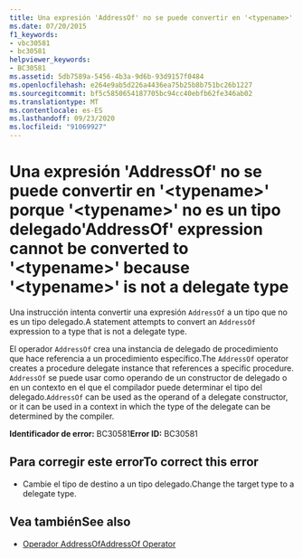 ```yaml
---
title: Una expresión 'AddressOf' no se puede convertir en '<typename>' porque '<typename>' no es un tipo delegado
ms.date: 07/20/2015
f1_keywords:
- vbc30581
- bc30581
helpviewer_keywords:
- BC30581
ms.assetid: 5db7589a-5456-4b3a-9d6b-93d9157f0484
ms.openlocfilehash: e264e9ab5d226a4436ea75b25b8b751bc26b1227
ms.sourcegitcommit: bf5c5850654187705bc94cc40ebfb62fe346ab02
ms.translationtype: MT
ms.contentlocale: es-ES
ms.lasthandoff: 09/23/2020
ms.locfileid: "91069927"
---
```

# <a name="addressof-expression-cannot-be-converted-to-typename-because-typename-is-not-a-delegate-type"></a><span data-ttu-id="7aee2-102">Una expresión 'AddressOf' no se puede convertir en '\<typename>' porque '\<typename>' no es un tipo delegado</span><span class="sxs-lookup"><span data-stu-id="7aee2-102">'AddressOf' expression cannot be converted to '\<typename>' because '\<typename>' is not a delegate type</span></span>

<span data-ttu-id="7aee2-103">Una instrucción intenta convertir una expresión `AddressOf` a un tipo que no es un tipo delegado.</span><span class="sxs-lookup"><span data-stu-id="7aee2-103">A statement attempts to convert an `AddressOf` expression to a type that is not a delegate type.</span></span>  
  
 <span data-ttu-id="7aee2-104">El operador `AddressOf` crea una instancia de delegado de procedimiento que hace referencia a un procedimiento específico.</span><span class="sxs-lookup"><span data-stu-id="7aee2-104">The `AddressOf` operator creates a procedure delegate instance that references a specific procedure.</span></span> <span data-ttu-id="7aee2-105">`AddressOf` se puede usar como operando de un constructor de delegado o en un contexto en el que el compilador puede determinar el tipo del delegado.</span><span class="sxs-lookup"><span data-stu-id="7aee2-105">`AddressOf` can be used as the operand of a delegate constructor, or it can be used in a context in which the type of the delegate can be determined by the compiler.</span></span>  
  
 <span data-ttu-id="7aee2-106">**Identificador de error:** BC30581</span><span class="sxs-lookup"><span data-stu-id="7aee2-106">**Error ID:** BC30581</span></span>  
  
## <a name="to-correct-this-error"></a><span data-ttu-id="7aee2-107">Para corregir este error</span><span class="sxs-lookup"><span data-stu-id="7aee2-107">To correct this error</span></span>  
  
- <span data-ttu-id="7aee2-108">Cambie el tipo de destino a un tipo delegado.</span><span class="sxs-lookup"><span data-stu-id="7aee2-108">Change the target type to a delegate type.</span></span>  
  
## <a name="see-also"></a><span data-ttu-id="7aee2-109">Vea también</span><span class="sxs-lookup"><span data-stu-id="7aee2-109">See also</span></span>

- [<span data-ttu-id="7aee2-110">Operador AddressOf</span><span class="sxs-lookup"><span data-stu-id="7aee2-110">AddressOf Operator</span></span>](../language-reference/operators/addressof-operator.md)
